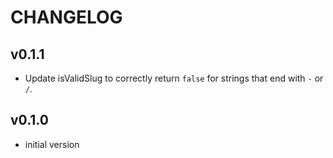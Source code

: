 # CHANGELOG


## v0.1.1
* Update isValidSlug to correctly return `false` for strings that end with `-` or `/`.


## v0.1.0
* initial version
